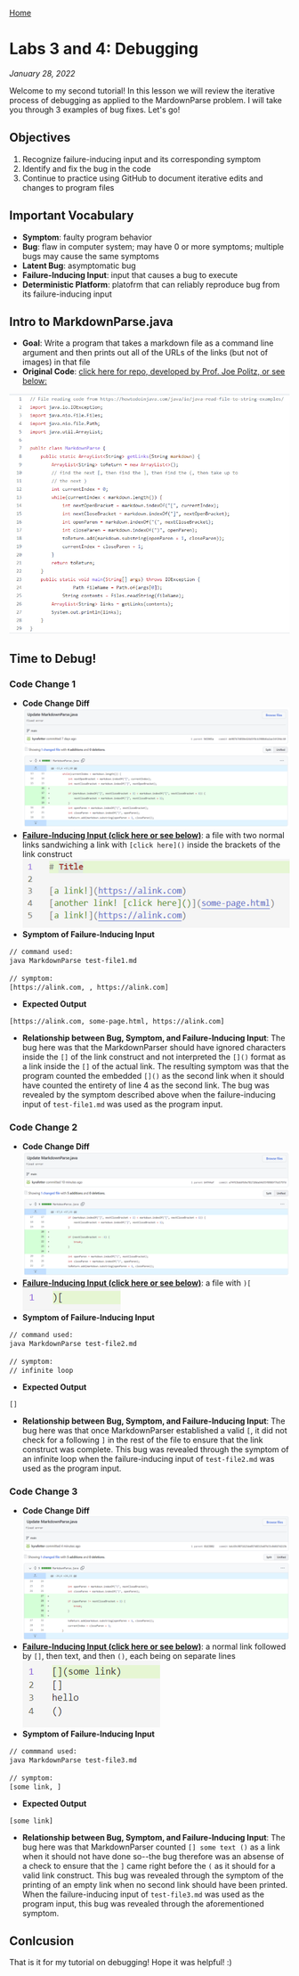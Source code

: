 [Home](index.html)

# Labs 3 and 4: Debugging 

*January 28, 2022*

Welcome to my second tutorial! In this lesson we will review the iterative process of debugging as applied to the MardownParse problem. I will take you through 3 examples of bug fixes. Let's go! 

## Objectives
1. Recognize failure-inducing input and its corresponding symptom 
2. Identify and fix the bug in the code
3. Continue to practice using GitHub to document iterative edits and changes to program files

## Important Vocabulary
* **Symptom**: faulty program behavior
* **Bug**: flaw in computer system; may have 0 or more symptoms; multiple bugs may cause the same symptoms
* **Latent Bug**: asymptomatic bug
* **Failure-Inducing Input**: input that causes a bug to execute
* **Deterministic Platform**: platofrm that can reliably reproduce bug from its failure-inducing input

## Intro to MarkdownParse.java
* **Goal**: Write a program that takes a markdown file as a command line argument and then prints out all of the URLs of the links (but not of images) in that file 
* **Original Code**: [click here for repo, developed by Prof. Joe Politz, or see below:](https://github.com/ucsd-cse15l-w22/markdown-parse/blob/main/MarkdownParse.java)

![Image](Original_MarkdownParse.png)

## Time to Debug!

### **Code Change 1**
* **Code Change Diff**
![Image](code_change_diff1.png)
* [**Failure-Inducing Input (click here or see below)**](test-file1.md): a file with two normal links sandwiching a link with `[click here]()` inside the brackets of the link construct
![Image](test_file1.png)
* **Symptom of Failure-Inducing Input**

```
// command used:
java MarkdownParse test-file1.md

// symptom:
[https://alink.com, , https://alink.com]
```
* **Expected Output**
```
[https://alink.com, some-page.html, https://alink.com]
```
* **Relationship between Bug, Symptom, and Failure-Inducing Input**: The bug here was that the MarkdownParser should have ignored characters inside the `[]` of the link construct and not interpreted the `[]()` format as a link inside the `[]` of the actual link. The resulting symptom was that the program counted the embedded `[]()` as the second link when it should have counted the entirety of line 4 as the second link. The bug was revealed by the symptom described above when the failure-inducing input of `test-file1.md` was used as the program input.  

### **Code Change 2**
* **Code Change Diff**
![Image](code_change_diff2.png)
* [**Failure-Inducing Input (click here or see below)**](test-file2.md): a file with `)[`
![Image](test_file2.png)
* **Symptom of Failure-Inducing Input**
```
// command used:
java MarkdownParse test-file2.md

// symptom:
// infinite loop
```
* **Expected Output**
```
[]
```
* **Relationship between Bug, Symptom, and Failure-Inducing Input**: The bug here was that once MarkdownParser established a valid `[`, it did not check for a following `]` in the rest of the file to ensure that the link construct was complete. This bug was revealed through the symptom of an infinite loop when the failure-inducing input of `test-file2.md` was used as the program input.   

### **Code Change 3**
* **Code Change Diff**
![Image](code_change_diff3.png)
* [**Failure-Inducing Input (click here or see below)**](test-file3.md): a normal link followed by `[]`, then text, and then `()`, each being on separate lines
![Image](test_file3.png)
* **Symptom of Failure-Inducing Input**
```
// commmand used:
java MarkdownParse test-file3.md

// symptom:
[some link, ]
```
* **Expected Output**
```
[some link]
```
* **Relationship between Bug, Symptom, and Failure-Inducing Input**: The bug here was that MarkdownParser counted `[] some text ()` as a link when it should not have done so--the bug therefore was an absense of a check to ensure that the `]` came right before the `(` as it should for a valid link construct. This bug was revealed through the symptom of the printing of an empty link when no second link should have been printed. When the failure-inducing input of `test-file3.md` was used as the program input, this bug was revealed through the aforementioned symptom.    

## Conlcusion
That is it for my tutorial on debugging! Hope it was helpful! :)